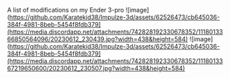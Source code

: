 A list of modifications on my Ender 3-pro
![image](https://github.com/Karatekid38/Impulze-3d/assets/62526473/cb645036-384f-4981-8beb-5454f8fdb379](https://media.discordapp.net/attachments/742828192330678352/1118013366850564096/20230612_230439.jpg?width=438&height=584)
![image](https://github.com/Karatekid38/Impulze-3d/assets/62526473/cb645036-384f-4981-8beb-5454f8fdb379](https://media.discordapp.net/attachments/742828192330678352/1118013367219650600/20230612_230507.jpg?width=438&height=584)
